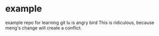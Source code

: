 # example
example repo for learning git lu is angry bird
This is ridiculous, because meng's change will create a conflict.
